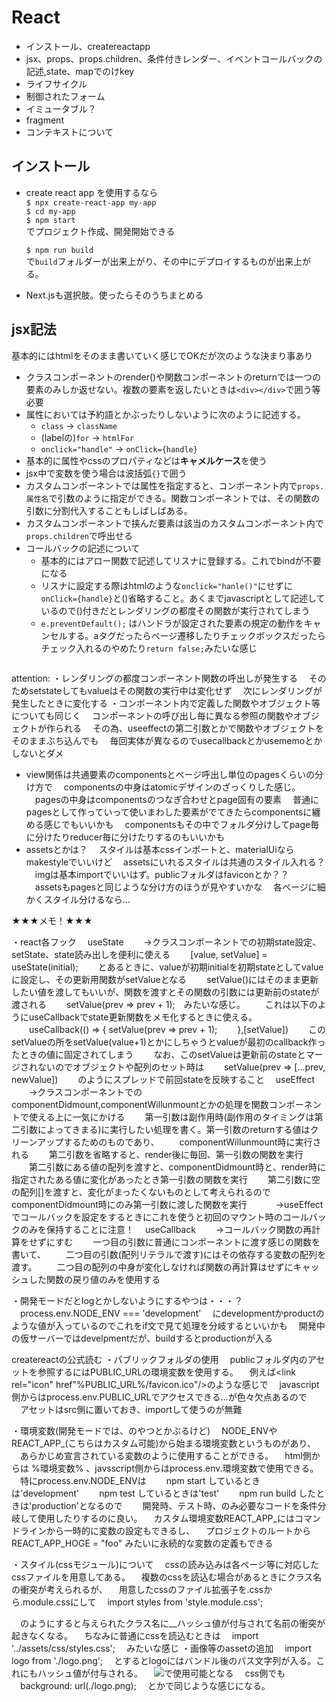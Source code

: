 # React
- インストール、createreactapp
- jsx、props、props.children、条件付きレンダー、イベントコールバックの記述,state、mapでのけkey
- ライフサイクル
- 制御されたフォーム
- イミュータブル？
- fragment
- コンテキストについて

## インストール
- create react app を使用するなら  
  `$ npx create-react-app my-app`  
  `$ cd my-app`  
  `$ npm start`  
  でプロジェクト作成、開発開始できる

  `$ npm run build`  
  で`build`フォルダーが出来上がり、その中にデプロイするものが出来上がる。
- Next.jsも選択肢。使ったらそのうちまとめる

## jsx記法
基本的にはhtmlをそのまま書いていく感じでOKだが次のような決まり事あり
- クラスコンポーネントのrender()や関数コンポーネントのreturnでは一つの要素のみしか返せない。複数の要素を返したいときは`<div></div>`で囲う等必要
- 属性においては予約語とかぶったりしないように次のように記述する。
  - `class`   →   `className`
  - (labelの)`for`   →   `htmlFor`
  - `onclick="handle"`   →   `onClick={handle}`
- 基本的に属性やcssのプロパティなどは**キャメルケース**を使う
- jsx中で変数を使う場合は波括弧`{}`で囲う
- カスタムコンポーネントでは属性を指定すると、コンポーネント内で`props.属性名`で引数のように指定ができる。関数コンポーネントでは、その関数の引数に分割代入することもしばしばある。
- カスタムコンポーネントで挟んだ要素は該当のカスタムコンポーネント内で`props.children`で呼出せる
- コールバックの記述について
  - 基本的にはアロー関数で記述してリスナに登録する。これでbindが不要になる
  - リスナに設定する際はhtmlのような`onclick="hanle()"`にせずに`onClick={handle}`と()省略すること。あくまでjavascriptとして記述しているので()付きだとレンダリングの都度その関数が実行されてしまう
  - `e.preventDefault();` はハンドラが設定された要素の規定の動作をキャンセルする。aタグだったらページ遷移したりチェックボックスだったらチェック入れるのやめたり`return false;`みたいな感じ
  
```

```


attention: 
・レンダリングの都度コンポーネント関数の呼出しが発生する
　そのためsetstateしてもvalueはその関数の実行中は変化せず
　次にレンダリングが発生したときに変化する
・コンポーネント内で定義した関数やオブジェクト等についても同じく
　コンポーネントの呼び出し毎に異なる参照の関数やオブジェクトが作られる
　その為、useeffectの第二引数とかで関数やオブジェクトをそのままぶち込んでも
　毎回実体が異なるのでusecallbackとかusememoとかしないとダメ



- view関係は共通要素のcomponentsとページ呼出し単位のpagesくらいの分け方で
　componentsの中身はatomicデザインのざっくりした感じ。
　pagesの中身はcomponentsのつなぎ合わせとpage固有の要素
　普通にpagesとして作っていって使いまわした要素がでてきたらcomponentsに纏める感じでもいいかも
　componentsもその中でフォルダ分けしてpage毎に分けたりreducer毎に分けたりするのもいいかも
- assetsとかは？
　スタイルは基本cssインポートと、materialUiならmakestyleでいいけど
　assetsにいれるスタイルは共通のスタイル入れる？
　imgは基本importでいいはず。publicフォルダはfaviconとか？？
　assetsもpagesと同じような分け方のほうが見やすいかな
　各ページに細かくスタイル分けるなら…

★★★メモ！★★★


・react各フック
　useState
　　→クラスコンポーネントでの初期state設定、setState、state読み出しを便利に使える
　　[value, setValue] = useState(initial);
　　とあるときに、valueが初期initialを初期stateとしてvalueに設定し、その更新用関数がsetValueとなる
　　setValue()にはそのまま更新したい値を渡してもいいが、関数を渡すとその関数の引数には更新前のstateが渡される
　　setValue(prev => prev + 1);　みたいな感じ。
　　これは以下のようにuseCallbackでstate更新関数をメモ化するときに使える。
　　useCallback(() => {
      setValue(prev => prev + 1);
　　},[setValue])
　　このsetValueの所をsetValue(value+1)とかにしちゃうとvalueが最初のcallback作ったときの値に固定されてしまう
　　なお、このsetValueは更新前のstateとマージされないのでオブジェクトや配列のセット時は
　　setValue(prev => [...prev, newValue])
　　のようにスプレッドで前回stateを反映すること
　useEffect
　　→クラスコンポーネントでのcomponentDidmount,componentWillunmountとかの処理を関数コンポーネントで使える上に一気にかける
　　第一引数は副作用時(副作用のタイミングは第二引数によってきまる)に実行したい処理を書く。第一引数のreturnする値はクリーンアップするためのものであり、
　　componentWillunmount時に実行される
　　第二引数を省略すると、render後に毎回、第一引数の関数を実行
　　第二引数にある値の配列を渡すと、componentDidmount時と、render時に指定されたある値に変化があったとき第一引数の関数を実行
　　第二引数に空の配列[]を渡すと、変化がまったくないものとして考えられるのでcomponentDidmount時にのみ第一引数に渡した関数を実行
　　　→useEffectでコールバックを設定をするときにこれを使うと初回のマウント時のコールバックのみを保持することに注意！
　useCallback
　　→コールバック関数の再計算をせずにすむ
　　一つ目の引数に普通にコンポーネントに渡す感じの関数を書いて、
　　二つ目の引数(配列リテラルで渡す)にはその依存する変数の配列を渡す。
　　二つ目の配列の中身が変化しなければ関数の再計算はせずにキャッシュした関数の戻り値のみを使用する





・開発モードだとlogとかしないようにするやつは・・・？
　process.env.NODE_ENV === 'development'
　にdevelopmentかproductのような値が入っているのでこれをif文で見て処理を分岐するといいかも
　開発中の仮サーバーではdevelpmentだが、buildするとproductionが入る

createreactの公式読む
・パブリックフォルダの使用
　publicフォルダ内のアセットを参照するにはPUBLIC_URLの環境変数を使用する。
　例えば<link rel="icon" href"%PUBLIC_URL%/favicon.ico"/>のような感じで
　javascript側からはprocess.env.PUBLIC_URLでアクセスできる...が色々欠点あるので
　アセットはsrc側に置いておき、importして使うのが無難

・環境変数(開発モードでは、のやつとかぶるけど)
　NODE_ENVやREACT_APP_(こちらはカスタム可能)から始まる環境変数というものがあり、
　あらかじめ宣言されている変数のように使用することができる。
　html側からは %環境変数% 、javsscript側からはprocess.env.環境変数で使用できる。
　特にprocess.env.NODE_ENVは
　　npm start しているときは'development'
　　npm test しているときは'test'
　　npm run build したときは'production'となるので
　　開発時、テスト時、のみ必要なコードを条件分岐して使用したりするのに良い。
　カスタム環境変数REACT_APP_にはコマンドラインから一時的に変数の設定もできるし、
　プロジェクトのルートから REACT_APP_HOGE = "foo" みたいに永続的な変数の定義もできる

・スタイル(cssモジュール)について
　cssの読み込みは各ページ等に対応したcssファイルを用意してある。
　複数のcssを読込む場合があるときにクラス名の衝突が考えられるが、
　用意したcssのファイル拡張子を.cssから.module.cssにして
　import styles from 'style.module.css';
　<div className={styles.class}/>
　のようにすると与えられたクラス名に__ハッシュ値が付与されて名前の衝突が起きなくなる。
　ちなみに普通にcssを読込むときは
　import '../assets/css/styles.css';
　みたいな感じ
・画像等のassetの追加
　import logo from './logo.png';
　とするとlogoにはバンドル後のパス文字列が入る。これにもハッシュ値が付与される。
　<img src={logo}/>で使用可能となる
　css側でも
　background: url(./logo.png);
　とかで同じような感じになる。